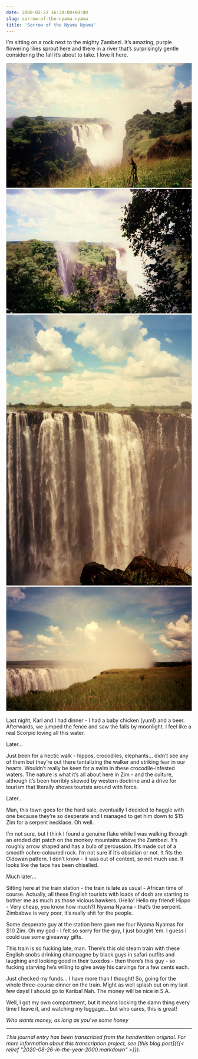 ```yaml
---
date: 2000-02-22 16:30:00+00:00
slug: sorrow-of-the-nyama-nyama
title: 'Sorrow of the Nyama Nyama'
---
```


I’m sitting on a rock next to the mighty Zambezi. It’s amazing, purple flowering lilies sprout here and there in a river that’s surprisingly gentle considering the fall it’s about to take. I love it here.

![Zimbabwe34](/images/Zimbabwe_34.jpg)
![Zimbabwe40](/images/Zimbabwe_40.jpg)
![Zimbabwe41](/images/Zimbabwe_41.jpg)
![Zimbabwe42](/images/Zimbabwe_42.jpg)

Last night, Karl and I had dinner - I had a baby chicken (yum!) and a beer. Afterwards, we jumped the fence and saw the falls by moonlight. I feel like a real Scorpio loving all this water.

Later…

Just been for a hectic walk - hippos, crocodiles, elephants… didn’t see any of them but they’re out there tantalizing the walker and striking fear in our hearts. Wouldn’t really be keen for a swim in these crocodile-infested waters. The nature is what it’s all about here in Zim - and the culture, although it’s been horribly skewed by western doctrine and a drive for tourism that literally shoves tourists around with force.

Later…

Man, this town goes for the hard sale, eventually I decided to haggle with one because they’re so desperate and I managed to get him down to $15 Zim for a serpent necklace. Oh well.

I’m not sure, but I think I found a genuine flake while I was walking through an eroded dirt patch on the monkey mountains above the Zambezi. It’s roughly arrow shaped and has a bulb of percussion. It’s made out of a smooth ochre-coloured rock. I’m not sure if it’s obsidian or not. It fits the Oldowan pattern. I don’t know - it was out of context, so not much use. It looks like the face has been chiselled.

Much later…

Sitting here at the train station - the train is late as usual - African time of course. Actually, all these English tourists with loads of dosh are starting to bother me as much as those vicious hawkers. (Hello! Hello my friend! Hippo - Very cheap, you know how much?) Nyama Nyama - that’s the serpent. Zimbabwe is very poor, it’s really shit for the people.

Some desperate guy at the station here gave me four Nyama Nyamas for $10 Zim. Oh my god - I felt so sorry for the guy, I just bought ‘em. I guess I could use some giveaway gifts.

This train is so fucking late, man. There’s this old steam train with these English snobs drinking champagne by black guys in safari outfits and laughing and looking good in their tuxedos - then there’s this guy - so fucking starving he’s willing to give away his carvings for a few cents each.

Just checked my funds… I have more than I thought! So, going for the whole three-course dinner on the train. Might as well splash out on my last few days! I should go to Kariba! Nah. The money will be nice in S.A.

Well, I got my own compartment, but it means locking the damn thing every time I leave it, and watching my luggage… but who cares, this is great!

*Who wants money, as long as you’ve some honey*

---

*This journal entry has been transcribed from the handwritten original. For more information about this transcription project, see [this blog post]({{< relref "2020-08-26-in-the-year-2000.markdown" >}}).*